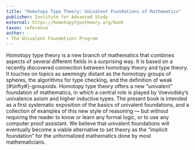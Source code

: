 ```yaml
---
title: "Homotopy Type Theory: Univalent Foundations of Mathematics"
publisher: Institute for Advanced Study
external: https://homotopytypetheory.org/book
taxon: reference
author:
- The Univalent Foundations Program
---
```


 Homotopy type theory is a new branch of mathematics that combines aspects of several different fields in a surprising way. It is based on a recently discovered connection between homotopy theory and type theory. It touches on topics as seemingly distant as the homotopy groups of spheres, the algorithms for type checking, and the definition of weak {#\infty#}-groupoids. Homotopy type theory offers a new “univalent” foundation of mathematics, in which a central role is played by Voevodsky’s univalence axiom and higher inductive types. The present book is intended as a first systematic exposition of the basics of univalent foundations, and a collection of examples of this new style of reasoning — but without requiring the reader to know or learn any formal logic, or to use any computer proof assistant. We believe that univalent foundations will eventually become a viable alternative to set theory as the “implicit foundation” for the unformalized mathematics done by most mathematicians.
